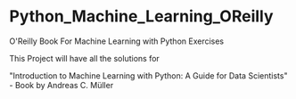# Python_Machine_Learning_OReilly
O'Reilly Book For Machine Learning with Python Exercises

This Project will have all the solutions for

"Introduction to Machine Learning with Python: A Guide for Data Scientists" - Book by Andreas C. Müller
